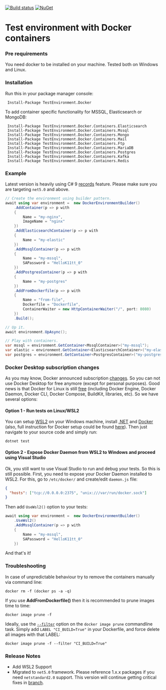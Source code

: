 [![Build status](https://ci.appveyor.com/api/projects/status/1xh2d15gkmij0mp8/branch/master?svg=true)](https://ci.appveyor.com/project/Deffiss/testenvironment-docker/branch/master)  [![NuGet](https://img.shields.io/nuget/v/TestEnvironment.Docker.svg)](https://www.nuget.org/packages/TestEnvironment.Docker/)

# Test environment with Docker containers

### Pre requirements

You need docker to be installed on your machine. Tested both on Windows and Linux. 

### Installation

Run this in your package manager console:

```
 Install-Package TestEnvironment.Docker
```

To add container specific functionality for MSSQL, Elasticsearch or MongoDB:

```
 Install-Package TestEnvironment.Docker.Containers.Elasticsearch
 Install-Package TestEnvironment.Docker.Containers.Mssql
 Install-Package TestEnvironment.Docker.Containers.Mongo
 Install-Package TestEnvironment.Docker.Containers.Mail
 Install-Package TestEnvironment.Docker.Containers.Ftp
 Install-Package TestEnvironment.Docker.Containers.MariaDB
 Install-Package TestEnvironment.Docker.Containers.Postgres
 Install-Package TestEnvironment.Docker.Containers.Kafka
 Install-Package TestEnvironment.Docker.Containers.Redis
```
### Example
Latest version is heavily using C# 9 [records](https://docs.microsoft.com/en-us/dotnet/csharp/whats-new/csharp-9#record-types) feature. Please make sure you are targeting `net5.0` and above.

```csharp
// Create the environment using builder pattern.
await using var environment =  new DockerEnvironmentBuilder()
    .AddContainer(p => p with
    {
        Name = "my-nginx",
        ImageName = "nginx"
    })
    .AddElasticsearchContainer(p => p with
    {
        Name = "my-elastic"
    })
    .AddMssqlContainer(p => p with
    {
        Name = "my-mssql",
        SAPassword = "HelloK11tt_0"
    })
    .AddPostgresContainer(p => p with
    {
        Name = "my-postgres"
    })
    .AddFromDockerfile(p => p with
    {
        Name = "from-file",
        Dockerfile = "Dockerfile",
        ContainerWaiter = new HttpContainerWaiter("/", port: 8080)
    })
    .Build();

// Up it.
await environment.UpAsync();

// Play with containers.
var mssql = environment.GetContainer<MssqlContainer>("my-mssql");
var elastic = environment.GetContainer<ElasticsearchContainer>("my-elastic");
var postgres = environment.GetContainer<PostgresContainer>("my-postgres");
```

### Docker Desktop subscription changes
As you may know, Docker announced subscription [changes](https://www.docker.com/blog/updating-product-subscriptions/). So you can not use Docker Desktop for free anymore (except for personal purposes). Good news is that Docker for Linux is still [free](https://www.docker.com/blog/looking-for-a-docker-alternative-consider-this/) (including Docker Engine, Docker Daemon, Docker CLI, Docker Compose, BuildKit, libraries, etc). So we have several options:

#### Option 1 - Run tests on Linux/WSL2
You can setup [WSL2](https://docs.microsoft.com/en-us/windows/wsl/install) on your Windows machine, install [.NET](https://docs.microsoft.com/en-us/dotnet/core/install/linux) and [Docker](https://docs.docker.com/engine/install/ubuntu/) (also, full instruction for Docker setup could be found [here](https://gist.github.com/Guddiny/e2cac200d8100a3926777109f770228b)). Then just navigate to your source code and simply run:

```
dotnet test
```

#### Option 2 - Expose Docker Daemon from WSL2 to Windows and proceed using Visual Studio
Ok, you still want to use Visual Studio to run and debug your tests. So this is still possible. First, you need to expose your Docker Daemon installed to WSL2. For this, go to `/etc/docker/` and create/edit `daemon.js` file:

```json
{
  "hosts": ["tcp://0.0.0.0:2375", "unix:///var/run/docker.sock"]
}
```

Then add `UseWsl2()` option to your tests:

```csharp
await using var environment =  new DockerEnvironmentBuilder()
    .UseWsl2()
    .AddMssqlContainer(p => p with
    {
        Name = "my-mssql",
        SAPassword = "HelloK11tt_0"
    })
```

And that's it!

### Troubleshooting

In case of unpredictable behaviour try to remove the containers manually via command line:

```
docker rm -f (docker ps -a -q)
```

If you use **AddFromDockerfile()** then it is recommended to prune images time to time:

```
docker image prune -f
```

Ideally, use the [`--filter`](https://docs.docker.com/engine/reference/commandline/image_prune/#filtering) option on the `docker image prune` commandline task.  Simply add `LABEL "CI_BUILD=True"` in your Dockerfile, and force delete all images with that LABEL:

```
docker image prune -f --filter "CI_BUILD=True"
```

### Release Notes

* Add WSL2 Support
* Migrated to `net5.0` framework. Please reference 1.x.x packages if you need `netstandard2.0` support. This version will continue getting critical fixes in [branch](https://github.com/Deffiss/testenvironment-docker/tree/netstandard20).
